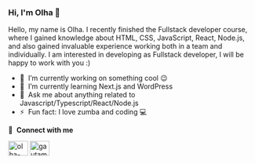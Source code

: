 ### Hi, I'm Olha 👋

Hello, my name is Olha. I recently finished the Fullstack developer course, where I gained knowledge about HTML, CSS, JavaScript, React, Node.js, and also gained invaluable experience working both in a team and individually. I am interested in developing as Fullstack developer, I will be happy to work with you :)

- 🔭 &nbsp;I’m currently working on something cool :wink:
- 🌱 &nbsp;I’m currently learning Next.js and WordPress
- 💬 &nbsp;Ask me about anything related to Javascript/Typescript/React/Node.js
- ⚡ &nbsp;Fun fact: I love zumba and coding 💻


🔗 &nbsp;**Connect with me**
<p align="left">
<a href="https://linkedin.com/in/olha-bukina" target="blank"><img align="center" src="https://raw.githubusercontent.com/rahuldkjain/github-profile-readme-generator/master/src/images/icons/Social/linked-in-alt.svg" alt="olha-bukina" height="30" width="40" /></a>
<a href="https://instagram.com/olya.bukina91" target="blank"><img align="center" src="https://raw.githubusercontent.com/rahuldkjain/github-profile-readme-generator/master/src/images/icons/Social/instagram.svg" alt="gautamkrishnar" height="30" width="40" /></a> 


